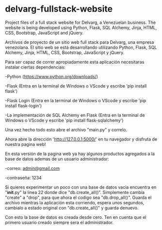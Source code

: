# delvarg-fullstack-website
Project files of a full stack website for Delvarg, a Venezuelan business. The website is being developed using Python, Flask, SQL Alchemy, Jinja, HTML, CSS, Bootstrap, JavaScript and jQuery.

Archivos de proyecto de un sitio web full stack para Delvarg, una empresa venezolana. El sitio web se está desarrollando utilizando Python, Flask, SQL Alchemy, Jinja, HTML, CSS, Bootstrap, JavaScript y jQuery.


Para ser capaz de correr apropiadamente esta aplicación necesitaras instalar ciertas dependencias:

  -Python (https://www.python.org/downloads/)
  
  -Flask (Entra en la terminal de Windows o VScode y escribe 'pip install flask')
  
  -Flask Login (Entra en la terminal de Windows o VScode y escribe 'pip install flask-login')
  
  -La implementación de SQL Alchemy en Flask (Entra en la terminal de Windows o VScode y escribe 'pip install flask-sqlalchemy')


Una vez hecho todo esto abre el archivo "main.py" y correlo. 

Ahora abre la dirección 'http://127.0.0.1:5000/' en tu navegador y disfruta de nuestra pagina web!


En esta versión de la pagina web ya hay algunos productos agregados a la base de datos ademas de un usuario administrador:

  -correo: admin@gmail.com

  -contraseña: 1234


Si quieres experimentar un poco con una base de datos vacia encuentra en "__init__.py" la linea 22 donde dice "db.create_all()". Simplemente cambia "create" a "drop", para que ahora el codigo sea "db.drop_all()". Guarda el archivo mientras la aplicación esta corriendo, espera unos segundos, cambialo a estado original con "db.create_all()" y guarda denuevo. 

Con esto la base de datos es creada desde cero. Ten en cuenta que el primero usuario creado siempre sera el administrador.
